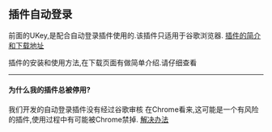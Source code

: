 ## 插件自动登录

前面的UKey,是配合自动登录插件使用的.该插件只适用于谷歌浏览器.
[插件的简介和下载地址](http://l.qingyunkj.com)

插件的安装和使用方法,在下载页面有做简单介绍.请仔细查看
***
#### 为什么我的插件总被停用?
我们开发的自动登录插件没有经过谷歌审核
在Chrome看来,这可能是一个有风险的插件,使用过程中有可能被Chrome禁掉.
[解决办法](https://shimo.im/doc/BTm2LRiPmIUU1GC2)